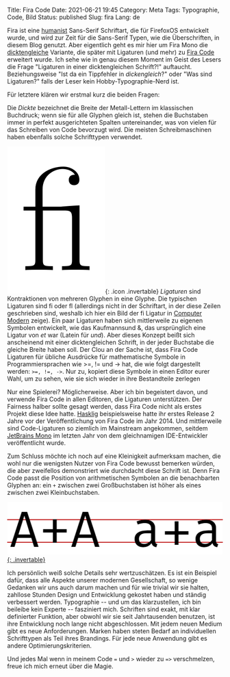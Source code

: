 Title: Fira Code
Date: 2021-06-21 19:45
Category: Meta
Tags: Typographie, Code, Bild
Status: published
Slug: fira
Lang: de

Fira ist eine [humanist](https://en.wikipedia.org/wiki/Sans-serif#Classification) Sans-Serif Schriftart,
die für FirefoxOS entwickelt wurde, und wird zur Zeit für die Sans-Serif Typen, wie die Überschriften,
in diesem Blog genutzt. Aber eigentlich geht es mir hier um Fira Mono die
[dicktengleiche](https://de.wikipedia.org/wiki/Nichtproportionale_Schriftart) Variante, die
später mit Ligaturen (und mehr) zu [Fira Code](https://github.com/tonsky/FiraCode) erweitert wurde.
Ich sehe wie in genau diesem Moment im Geist des Lesers die Frage
"Ligaturen in einer dicktengleichen Schrift?!" auftaucht. Beziehungsweise "Ist da ein Tippfehler in *dickengleich*?" oder
"Was sind Ligaturen?" falls der Leser kein Hobby-Typographie-Nerd ist.

Für letztere klären wir erstmal kurz die beiden Fragen:

Die *Dickte* bezeichnet die Breite der Metall-Lettern im klassischen Buchdruck; wenn sie für alle Glyphen
gleich ist, stehen die Buchstaben immer in perfekt ausgerichteten Spalten untereinander, was von vielen
für das Schreiben von Code bevorzugt wird. Die meisten Schreibmaschinen haben ebenfalls solche Schrifttypen
verwendet.

![fi](/img/fi.png){: .icon .invertable}
*Ligaturen* sind Kontraktionen von mehreren Glyphen in eine Glyphe. Die typischen Ligaturen sind fi oder fl
(allerdings nicht in der Schriftart, in der diese Zeilen geschrieben sind, weshalb ich hier ein Bild
der fi Ligatur in [Computer Modern](https://de.wikipedia.org/wiki/Computer_Modern) zeige).
Ein paar Ligaturen haben sich mittlerweile zu eigenen Symbolen entwickelt, wie das Kaufmannsund &, das ursprünglich
eine Ligatur von *et* war (Latein für *und*). Aber dieses Konzept beißt sich anscheinend mit einer
dicktengleichen Schrift, in der jeder Buchstabe die gleiche Breite haben soll. Der Clou an der Sache ist, dass
Fira Code Ligaturen für übliche Ausdrücke für mathematische Symbole in Programmiersprachen
wie >=, != und -> hat, die wie folgt dargestellt werden: `>=, !=, ->`. Nur zu, kopiert diese Symbole
in einen Editor eurer Wahl, um zu sehen, wie sie sich wieder in ihre Bestandteile zerlegen

Nur eine Spielerei? Möglicherweise. Aber ich bin begeistert davon, und verwende Fira Code in
allen Editoren, die Ligaturen unterstützen. Der Fairness halber sollte gesagt werden, dass Fira Code nicht
als erstes Projekt diese Idee hatte. [Hasklig](https://github.com/i-tu/Hasklig) beispielsweise hatte
ihr erstes Release 2 Jahre vor der Veröffentlichung von Fira Code im Jahr 2014. Und mittlerweile sind
Code-Ligaturen so ziemlich im Mainstream angekommen, seitdem
[JetBrains Mono](https://github.com/JetBrains/JetBrainsMono) im letzten Jahr von
dem gleichnamigen IDE-Entwickler veröffentlicht wurde.

Zum Schluss möchte ich noch auf eine Kleinigkeit aufmerksam machen, die wohl nur die wenigsten Nutzer
von Fira Code bewusst bemerken würden, die aber zweifellos demonstriert wie durchdacht diese Schrift ist.
Denn Fira Code passt die Position von arithmetischen Symbolen an die benachbarten Glyphen an: ein `+`
zwischen zwei Großbuchstaben ist höher als eines zwischen zwei Kleinbuchstaben.

[![A+A a+a, die Plus-Zeichen haben unterschiedliche vertikale Positionen](/img/fira_arith.png){: .invertable}](/img/fira_arith.png)

Ich persönlich weiß solche Details sehr wertzuschätzen. Es ist ein Beispiel dafür,
dass alle Aspekte unserer modernen Gesellschaft, so wenige Gedanken wir uns auch darum machen und
für wie trivial wir sie halten, zahllose Stunden Design und Entwicklung gekostet haben und ständig
verbessert werden. Typographie -- und um das klarzustellen, ich bin beileibe kein Experte -- fasziniert
mich. Schriften sind exakt, mit klar definierter Funktion, aber obwohl wir sie seit Jahrtausenden
benutzen, ist ihre Entwicklung noch lange nicht abgeschlossen. Mit jedem neuen Medium gibt es neue
Anforderungen. Marken haben steten Bedarf an individuellen Schrifttypen als Teil ihres Brandings.
Für jede neue Anwendung gibt es andere Optimierungskriterien.

Und jedes Mal wenn in meinem Code `=` und `>` wieder zu `=>` verschmelzen, freue ich mich
erneut über die Magie.
